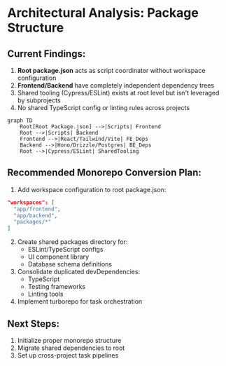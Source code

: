 # Architectural Analysis: Package Structure

## Current Findings:

1. **Root package.json** acts as script coordinator without workspace configuration
2. **Frontend/Backend** have completely independent dependency trees
3. Shared tooling (Cypress/ESLint) exists at root level but isn't leveraged by subprojects
4. No shared TypeScript config or linting rules across projects

```mermaid
graph TD
    Root[Root Package.json] -->|Scripts| Frontend
    Root -->|Scripts| Backend
    Frontend -->|React/Tailwind/Vite| FE_Deps
    Backend -->|Hono/Drizzle/Postgres| BE_Deps
    Root -->|Cypress/ESLint| SharedTooling
```

## Recommended Monorepo Conversion Plan:

1. Add workspace configuration to root package.json:

```json
"workspaces": [
  "app/frontend",
  "app/backend",
  "packages/*"
]
```

2. Create shared packages directory for:
   - ESLint/TypeScript configs
   - UI component library
   - Database schema definitions
3. Consolidate duplicated devDependencies:
   - TypeScript
   - Testing frameworks
   - Linting tools
4. Implement turborepo for task orchestration

## Next Steps:

1. Initialize proper monorepo structure
2. Migrate shared dependencies to root
3. Set up cross-project task pipelines
